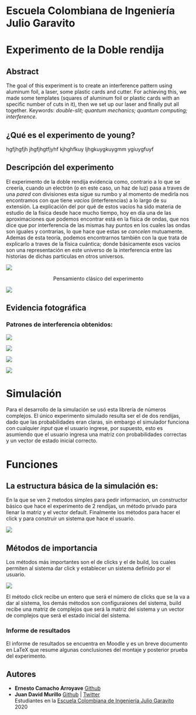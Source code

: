 # Escuela Colombiana de Ingeniería Julio Garavito

# Experimento de la Doble rendija
## Abstract
The goal of this experiment is to create an interference pattern using aluminum foil, a laser, some plastic cards and cutter. For achieving this, we made
some templates (squares of aluminum foil or plastic cards with an specific number of cuts in it), then we set up our laser and finally put all together.
Keywords: *double-slit; quantum mechanics; quantum computing; interference*.

## ¿Qué es el experimento de young?
hgfjhgfjh jhgfjhgtfjyhf kjhghfkuy ljhgkuygkuygmm ygiuygfuyf

## Descripción del experimento
El experimento de la doble rendija evidencia como, contrario a lo que se creería,
cuando un electrón (o en este caso, un haz de luz) pasa a traves de una *pared* con divisiones esta sigue su rumbo y al momento de medirla nos encontramos con que tiene *vacios* (interferencias) a lo largo de su
extensión. 
La explicación del por qué de estos vacíos ha sido materia de estudio de la fisica
desde hace mucho tiempo, hoy en día una de las aproximaciones que podemos encontrar está en la física de ondas, que nos dice que por interferencia de las mismas hay puntos en los cuales las ondas son iguales y contrarias, lo que hace que estas se *cancelen* mutuamente.
Ademas de esta teoría, podemos encontrarnos también con la que trata de explicarlo a traves de la física cuántica; donde básicamente esos vacíos son una representación en este universo de la interferencia entre las historias de dichas particulas en otros universos.


![](https://github.com/ErnestoCamachoA9805/calculadoraComplejos/blob/master/Simulacion/Simulacion/imagenes/Cl%C3%A1sico.jpg)
<p align="center">Pensamiento clásico del experimento</p>
<p align"center">
<img src="https://github.com/ErnestoCamachoA9805/calculadoraComplejos/blob/master/Simulacion/Simulacion/imagenes/Cu%C3%A1ntico.jpg">
</p>
<p align="center>"Pensamiento y respuesta cuántica del experimento </p>

## Evidencia fotográfica
### Patrones de interferencia obtenidos:
![](https://github.com/ErnestoCamachoA9805/calculadoraComplejos/blob/master/Simulacion/Simulacion/imagenes/DosRendijas.PNG)

![](https://github.com/ErnestoCamachoA9805/calculadoraComplejos/blob/master/Simulacion/Simulacion/imagenes/TresRendijas.PNG)

![](https://github.com/ErnestoCamachoA9805/calculadoraComplejos/blob/master/Simulacion/Simulacion/imagenes/CuatroRendijas.PNG)

![](https://github.com/ErnestoCamachoA9805/calculadoraComplejos/blob/master/Simulacion/Simulacion/imagenes/CincoRendijas.PNG)



# Simulación
Para el desarrollo de la simulación se usó esta librería de números complejos. El único experimento simulado resulta ser el de dos
rendijas, dado que las probabilidades eran claras, sin embargo el simulador funciona con cualquier *input* que el usuario 
ingrese, por supuesto, esto es asumiendo que el usuario ingresa una matriz con probabilidades correctas y un vector de estado inicial
correcto.

# Funciones
 ## La estructura básica de la simulación es:
 En la que se ven 2 metodos simples para pedir informacion, un constructor básico que hace el experimento de 2 rendijas, un método privado para llenar la matriz y el vector default. Finalmente los métodos para hacer el click y para construir un sistema que hace el usuario.
 
 ![](https://github.com/ErnestoCamachoA9805/calculadoraComplejos/blob/master/Simulacion/Simulacion/imagenes/EstructuraBasica.PNG) 
 
 ## Métodos de importancia
 Los métodos más importantes son el de clicks y el de build, los cuales permiten al sistema dar click y establecer un sistema definido por el usuario.
 
 ![](https://github.com/ErnestoCamachoA9805/calculadoraComplejos/blob/master/Simulacion/Simulacion/imagenes/MetodosFinales.PNG) 
 
 El método click recibe un entero que será el número de clicks que se la va a dar al sistema, los demás métodos son configuraiones del sistema, build recibe una matriz de complejos que será la matriz del sistema y un vector de complejos que será el estado inicial del sistema.

### Informe de resultados
El informe de resultados se encuentra en Moodle y es un breve documento en LaTeX que resume algunas conclusiones del montaje y posterior prueba del experimento.

## Autores

* **Ernesto Camacho Arroyave** [Github](https://github.com/ErnestoCamachoA9805)
* **Juan David Murillo** [Github](https://github.com/juancho20sp) | [Twitter](https://twitter.com/juancho20sp)<br/>
Estudiantes en la [Escuela Colombiana de Ingeniería Julio Garavito](https://www.escuelaing.edu.co/es/) <br/>
2020 
